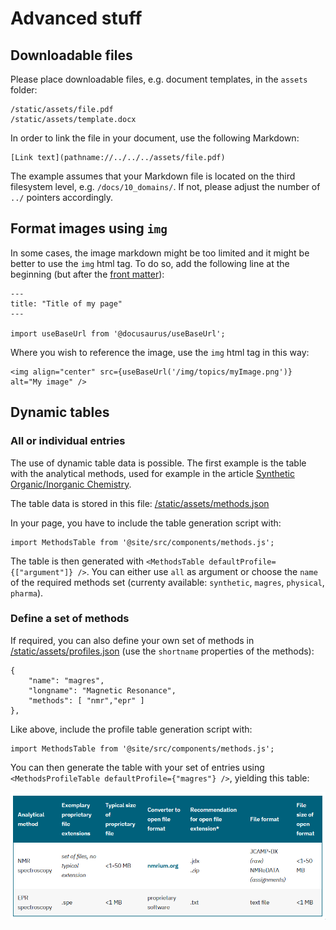 # Advanced stuff

## Downloadable files

Please place downloadable files, e.g. document templates, in the `assets` folder:
```
/static/assets/file.pdf
/static/assets/template.docx
```

In order to link the file in your document, use the following Markdown:

```
[Link text](pathname://../../../assets/file.pdf)
```

The example assumes that your Markdown file is located on the third filesystem level, e.g. `/docs/10_domains/`. If not, please adjust the number of `../` pointers accordingly.


## Format images using `img`

In some cases, the image markdown might be too limited and it might be better to use the `img` html tag. To do so, add the following line at the beginning (but after the [front matter](https://docusaurus.io/docs/create-doc#doc-front-matter)):

```
---
title: "Title of my page"
---

import useBaseUrl from '@docusaurus/useBaseUrl';
```

Where you wish to reference the image, use the `img` html tag in this way:

```
<img align="center" src={useBaseUrl('/img/topics/myImage.png')} alt="My image" />
```


## Dynamic tables

### All or individual entries

The use of dynamic table data is possible. The first example is the table with the analytical methods, used for example in the article [Synthetic Organic/Inorganic Chemistry](../docs/10_domains/10_synthetic_chemistry.mdx).

The table data is stored in this file: [/static/assets/methods.json](../static/assets/methods.json)

In your page, you have to include the table generation script with:

```
import MethodsTable from '@site/src/components/methods.js';
```

The table is then generated with `<MethodsTable defaultProfile={["argument"]} />`. You can either use `all` as argument or choose the `name` of the required methods set (currenty available: `synthetic`, `magres`, `physical`, `pharma`).

### Define a set of methods

If required, you can also define your own set of methods in [/static/assets/profiles.json](../static/assets/profiles.json) (use the `shortname` properties of the methods):

```
{
    "name": "magres",
    "longname": "Magnetic Resonance",
    "methods": [ "nmr","epr" ]
},
```

Like above, include the profile table generation script with:

```
import MethodsTable from '@site/src/components/methods.js';
```

You can then generate the table with your set of entries using `<MethodsProfileTable defaultProfile={"magres"} />`, yielding this table:

![](../static/img/readme/magres_table.png)